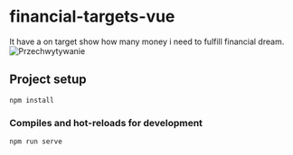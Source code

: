 # financial-targets-vue
It have a on  target show how many money i need to fulfill financial dream.
![Przechwytywanie](https://user-images.githubusercontent.com/48288156/66464903-29d43f80-ea80-11e9-92db-76208a1dbc84.PNG)

## Project setup

```
npm install
```

### Compiles and hot-reloads for development

```
npm run serve
```
